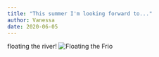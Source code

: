 ```yaml
---
title: "This summer I'm looking forward to..."
author: Vanessa
date: 2020-06-05
---
```


floating the river!
![Floating the Frio](https://lh3.googleusercontent.com/proxy/eaRyfouCYMmV45IGfVFg1CzfK1RsB7QjCRWf69KfEgcrjG_cNoxN_IVlhk7poRYW88dYWzOAQip9aTsKahnORn3hwDEFzkDy7m4MWHQ5Lfx4Zz0sPTbgi5J-32I)
